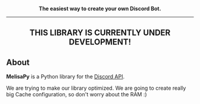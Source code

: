 <p align="center">
  <b>
    The easiest way to create your own Discord Bot.
  </b>
</p>

<hr>

<h2 align="center">
THIS LIBRARY IS CURRENTLY UNDER DEVELOPMENT!
</h1>

## About
<strong>MelisaPy</strong> is a Python library for the [Discord API](https://discord.com/developers/docs/intro). 

We are trying to make our library optimized. We are going to create really big Cache configuration, so don't worry about the RAM :)
